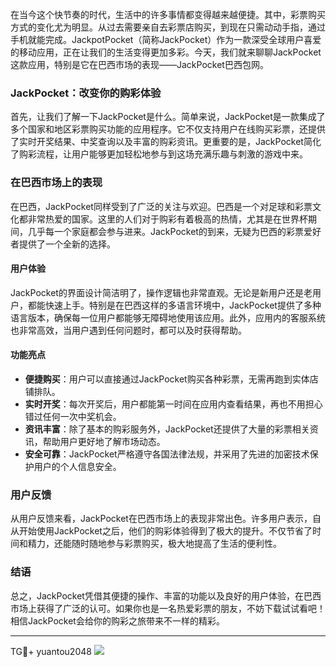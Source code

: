 在当今这个快节奏的时代，生活中的许多事情都变得越来越便捷。其中，彩票购买方式的变化尤为明显。从过去需要亲自去彩票店购买，到现在只需动动手指，通过手机就能完成。JackpotPocket（简称JackPocket）作为一款深受全球用户喜爱的移动应用，正在让我们的生活变得更加多彩。今天，我们就来聊聊JackPocket这款应用，特别是它在巴西市场的表现——JackPocket巴西包网。

### JackPocket：改变你的购彩体验

首先，让我们了解一下JackPocket是什么。简单来说，JackPocket是一款集成了多个国家和地区彩票购买功能的应用程序。它不仅支持用户在线购买彩票，还提供了实时开奖结果、中奖查询以及丰富的购彩资讯。更重要的是，JackPocket简化了购彩流程，让用户能够更加轻松地参与到这场充满乐趣与刺激的游戏中来。

### 在巴西市场上的表现

在巴西，JackPocket同样受到了广泛的关注与欢迎。巴西是一个对足球和彩票文化都非常热爱的国家。这里的人们对于购彩有着极高的热情，尤其是在世界杯期间，几乎每一个家庭都会参与进来。JackPocket的到来，无疑为巴西的彩票爱好者提供了一个全新的选择。

#### 用户体验

JackPocket的界面设计简洁明了，操作逻辑也非常直观。无论是新用户还是老用户，都能快速上手。特别是在巴西这样的多语言环境中，JackPocket提供了多种语言版本，确保每一位用户都能够无障碍地使用该应用。此外，应用内的客服系统也非常高效，当用户遇到任何问题时，都可以及时获得帮助。

#### 功能亮点

- **便捷购买**：用户可以直接通过JackPocket购买各种彩票，无需再跑到实体店铺排队。
- **实时开奖**：每次开奖后，用户都能第一时间在应用内查看结果，再也不用担心错过任何一次中奖机会。
- **资讯丰富**：除了基本的购彩服务外，JackPocket还提供了大量的彩票相关资讯，帮助用户更好地了解市场动态。
- **安全可靠**：JackPocket严格遵守各国法律法规，并采用了先进的加密技术保护用户的个人信息安全。

### 用户反馈

从用户反馈来看，JackPocket在巴西市场上的表现非常出色。许多用户表示，自从开始使用JackPocket之后，他们的购彩体验得到了极大的提升。不仅节省了时间和精力，还能随时随地参与彩票购买，极大地提高了生活的便利性。

### 结语

总之，JackPocket凭借其便捷的操作、丰富的功能以及良好的用户体验，在巴西市场上获得了广泛的认可。如果你也是一名热爱彩票的朋友，不妨下载试试看吧！相信JackPocket会给你的购彩之旅带来不一样的精彩。

---

TG💪+ yuantou2048  ![](https://github.com/user-attachments/assets/cf57a8bb-a08e-43c1-ad82-039f33c64200)
